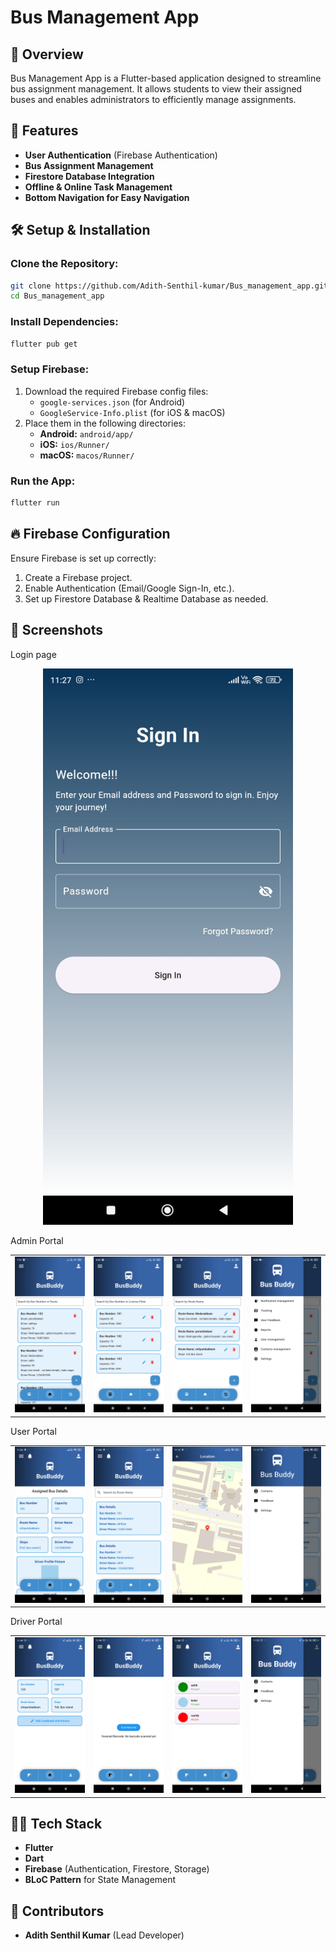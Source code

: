 # Bus Management App

## 🚀 Overview
Bus Management App is a Flutter-based application designed to streamline bus assignment management. It allows students to view their assigned buses and enables administrators to efficiently manage assignments.

## 📌 Features
- **User Authentication** (Firebase Authentication)
- **Bus Assignment Management**
- **Firestore Database Integration**
- **Offline & Online Task Management**
- **Bottom Navigation for Easy Navigation**

## 🛠️ Setup & Installation

### Clone the Repository:
```sh
git clone https://github.com/Adith-Senthil-kumar/Bus_management_app.git
cd Bus_management_app
```

### Install Dependencies:
```sh
flutter pub get
```

### Setup Firebase:
1. Download the required Firebase config files:
   - `google-services.json` (for Android)
   - `GoogleService-Info.plist` (for iOS & macOS)
2. Place them in the following directories:
   - **Android:** `android/app/`
   - **iOS:** `ios/Runner/`
   - **macOS:** `macos/Runner/`

### Run the App:
```sh
flutter run
```

## 🔥 Firebase Configuration
Ensure Firebase is set up correctly:
1. Create a Firebase project.
2. Enable Authentication (Email/Google Sign-In, etc.).
3. Set up Firestore Database & Realtime Database as needed.

## 📸 Screenshots

Login page 

<div align="center">
  <img src="assets/1.jpeg" width="400"/>
</div>  

Admin Portal
<div align="center">
  <table>
    <tr>
      <td><img src="assets/2.jpeg" width="200"/></td>
      <td><img src="assets/3.jpeg" width="200"/></td>
      <td><img src="assets/4.jpeg" width="200"/></td>
      <td><img src="assets/5.jpeg" width="200"/></td>
    </tr>
  </table>
</div>  

User Portal
<div align="center">
  <table>
    <tr>
      <td><img src="assets/s1.jpeg" width="200"/></td>
      <td><img src="assets/s2.jpeg" width="200"/></td>
      <td><img src="assets/s3.jpeg" width="200"/></td>
      <td><img src="assets/s4.jpeg" width="200"/></td>
    </tr>
  </table>
</div>  

Driver Portal
<div align="center">
  <table>
    <tr>
      <td><img src="assets/d1.jpeg" width="200"/></td>
      <td><img src="assets/d2.jpeg" width="200"/></td>
      <td><img src="assets/d3.jpeg" width="200"/></td>
      <td><img src="assets/d4.jpeg" width="200"/></td>
    </tr>
  </table>
</div>  



## 👨‍💻 Tech Stack
- **Flutter**
- **Dart**
- **Firebase** (Authentication, Firestore, Storage)
- **BLoC Pattern** for State Management

## 🙌 Contributors
- **Adith Senthil Kumar** (Lead Developer)


